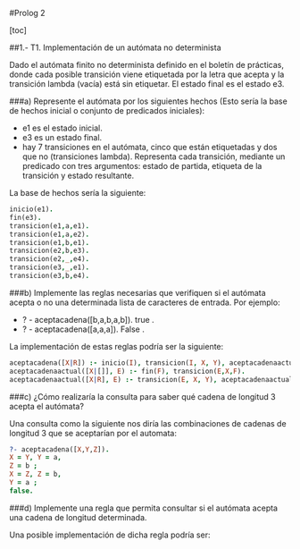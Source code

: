#Prolog 2

[toc]

##1.- T1. Implementación de un autómata no determinista

Dado el autómata finito no determinista definido en el boletín de prácticas, donde cada posible transición viene etiquetada por la letra que acepta y la transición lambda (vacía) está sin etiquetar. El estado final es el estado e3.

###a) Represente el autómata por los siguientes hechos (Esto sería la base de hechos inicial o conjunto
de predicados iniciales):

- e1 es el estado inicial.
- e3 es un estado final.
- hay 7 transiciones en el autómata, cinco que están etiquetadas y dos que no (transiciones
lambda). Representa cada transición, mediante un predicado con tres argumentos: estado de
partida, etiqueta de la transición y estado resultante.

La base de hechos sería la siguiente:

```prolog
inicio(e1).
fin(e3).
transicion(e1,a,e1).
transicion(e1,a,e2).
transicion(e1,b,e1).
transicion(e2,b,e3).
transicion(e2,_,e4).
transicion(e3,_,e1).
transicion(e3,b,e4).
```

###b) Implemente las reglas necesarias que verifiquen si el autómata acepta o no una determinada lista de caracteres de entrada.
Por ejemplo:

- ? - aceptacadena([b,a,b,a,b]).
true .
- ? - aceptacadena([a,a,a]).
False .

La implementación de estas reglas podría ser la siguiente:

```prolog
aceptacadena([X|R]) :- inicio(I), transicion(I, X, Y), aceptacadenaactual(R, Y).
aceptacadenaactual([X|[]], E) :- fin(F), transicion(E,X,F).
aceptacadenaactual([X|R], E) :- transicion(E, X, Y), aceptacadenaactual(R, Y).
```

###c) ¿Cómo realizaría la consulta para saber qué cadena de longitud 3 acepta el autómata?

Una consulta como la siguiente nos diría las combinaciones de cadenas de longitud 3 que se aceptarían por el automata:

```prolog
?- aceptacadena([X,Y,Z]).
X = Y, Y = a,
Z = b ;
X = Z, Z = b,
Y = a ;
false.
```

###d) Implemente una regla que permita consultar si el autómata acepta una cadena de longitud determinada.

Una posible implementación de dicha regla podría ser:

```prolog
```


















